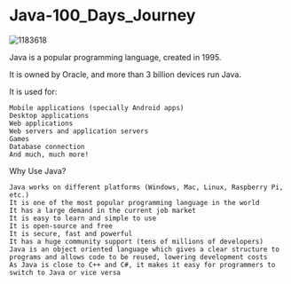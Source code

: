 # Java-100_Days_Journey

![1183618](https://github.com/UtshadasCSE/Java-100_Days_Journey/assets/75168319/78e58e77-14cc-4dc0-90df-2ac699ad8293)


Java is a popular programming language, created in 1995.

It is owned by Oracle, and more than 3 billion devices run Java.

It is used for:

    Mobile applications (specially Android apps)
    Desktop applications
    Web applications
    Web servers and application servers
    Games
    Database connection
    And much, much more!

Why Use Java?

    Java works on different platforms (Windows, Mac, Linux, Raspberry Pi, etc.)
    It is one of the most popular programming language in the world
    It has a large demand in the current job market
    It is easy to learn and simple to use
    It is open-source and free
    It is secure, fast and powerful
    It has a huge community support (tens of millions of developers)
    Java is an object oriented language which gives a clear structure to programs and allows code to be reused, lowering development costs
    As Java is close to C++ and C#, it makes it easy for programmers to switch to Java or vice versa
